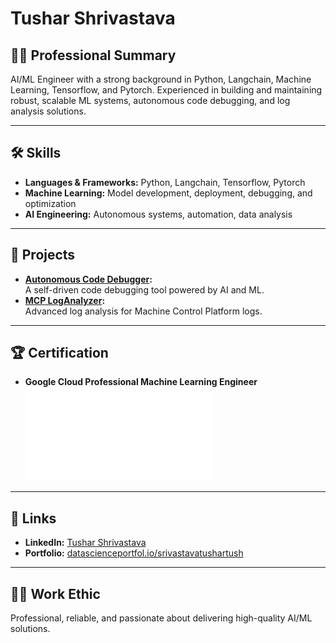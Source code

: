 # Tushar Shrivastava

## 👨‍💻 Professional Summary
AI/ML Engineer with a strong background in Python, Langchain, Machine Learning, Tensorflow, and Pytorch. Experienced in building and maintaining robust, scalable ML systems, autonomous code debugging, and log analysis solutions.

---

## 🛠️ Skills
- **Languages & Frameworks:** Python, Langchain, Tensorflow, Pytorch
- **Machine Learning:** Model development, deployment, debugging, and optimization
- **AI Engineering:** Autonomous systems, automation, data analysis

---

## 🚀 Projects
- **[Autonomous Code Debugger](https://github.com/Tushar-Shrivastava/Autonomous-code-debugger):**  
  A self-driven code debugging tool powered by AI and ML.
- **[MCP LogAnalyzer](https://github.com/Tushar-Shrivastava/Loganalyzer):**  
  Advanced log analysis for Machine Control Platform logs.

---

## 🏆 Certification
- **Google Cloud Professional Machine Learning Engineer**  
  ![Google Cloud Certified](ProfessionalMachineLearningEngineer.pdf)

---

## 📇 Links
- **LinkedIn:** [Tushar Shrivastava](https://www.linkedin.com/in/tushar-shrivastava-530874157/)
- **Portfolio:** [datascienceportfol.io/srivastavatushartush](https://www.datascienceportfol.io/srivastavatushartush)

---

## 🧑‍💼 Work Ethic
Professional, reliable, and passionate about delivering high-quality AI/ML solutions.
